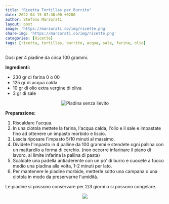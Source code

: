 ```yaml
---
title: "Ricetta Tortillas per Burrito"
date: 2022-04-15 07:30:00 +0200
author: Stefano Marzorati
layout: post
image: 'https://marzorati.co/img/ricette.png'
share-img: 'https://marzorati.co/img/ricette.png'
categories: [Ricette]
tags: [ricetta, tortillas, burrito, acqua, sale, farina, olio]
---
```

Dosi per 4 piadine da circa 100 grammi.   

**Ingredienti:**   

  - 230 gr di farina 0 o 00
  - 125 gr di acqua calda
  - 10 gr di olio extra vergine di oliva
  - 3 gr di sale

<center><img src="https://marzorati.co/img/post/piadina.jpg" alt="Piadina senza lievito"></center>  

**Preparazione:**   
  
1. Riscaldare l'acqua.   
2. In una ciotola mettete la farina, l'acqua calda, l'olio e il sale e impastate fino ad ottenere un impasto morbido e liscio.   
3. Lascia riposare l'impasto 5/10 minuti al massimo.   
4. Dividete l'impasto in 4 palline da 100 grammi e stendete ogni pallina con un mattarello a forma di cerchio. (non occorre infarinare il piano di lavoro, al limite infarina la pallina di pasta)    
5. Scaldate una padella antiaderente con un po' di burro e cuocete a fuoco medio una piadina alla volta, 1-2 minuti per lato.   
6. Per mantenere le piadine morbide, metterle sotto una campana o una ciotola in modo da preservarne l'umidità.

Le piadine si possono conservare per 2/3 giorni o si possono congelare.    

<p align="center">
  <img src="https://marzorati.co/img/post/Tortillas.webp">
</p>   